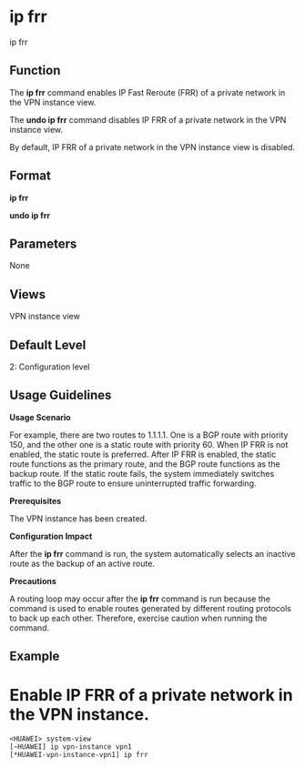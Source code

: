 ip frr
======

ip frr

Function
--------



The **ip frr** command enables IP Fast Reroute (FRR) of a private network in the VPN instance view.

The **undo ip frr** command disables IP FRR of a private network in the VPN instance view.



By default, IP FRR of a private network in the VPN instance view is disabled.


Format
------

**ip frr**

**undo ip frr**


Parameters
----------

None


Views
-----

VPN instance view


Default Level
-------------

2: Configuration level


Usage Guidelines
----------------

**Usage Scenario**



For example, there are two routes to 1.1.1.1. One is a BGP route with priority 150, and the other one is a static route with priority 60. When IP FRR is not enabled, the static route is preferred. After IP FRR is enabled, the static route functions as the primary route, and the BGP route functions as the backup route. If the static route fails, the system immediately switches traffic to the BGP route to ensure uninterrupted traffic forwarding.



**Prerequisites**



The VPN instance has been created.



**Configuration Impact**



After the **ip frr** command is run, the system automatically selects an inactive route as the backup of an active route.



**Precautions**



A routing loop may occur after the **ip frr** command is run because the command is used to enable routes generated by different routing protocols to back up each other. Therefore, exercise caution when running the command.




Example
-------

# Enable IP FRR of a private network in the VPN instance.
```
<HUAWEI> system-view
[~HUAWEI] ip vpn-instance vpn1
[*HUAWEI-vpn-instance-vpn1] ip frr

```